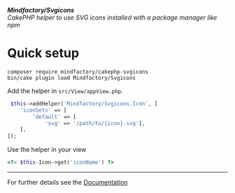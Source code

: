 **_Mindfactory/Svgicons_**  
_CakePHP helper to use SVG icons installed with a package manager like npm_

# Quick setup

```
composer require mindfactory/cakephp-svgicons
bin/cake plugin load Mindfactory/Svgicons
```

Add the helper in `src/View/appView.php`.

```php
 $this->addHelper('Mindfactory/Svgicons.Icon', [
    'iconSets' => [
        'default' => [
            'svg' => '/path/to/{icon}.svg'],
    ],
]);
```

Use the helper in your view

```php
<?= $this-Icon->get('iconName') ?>
```

---

For further details see the [Documentation](docs/README.md)
